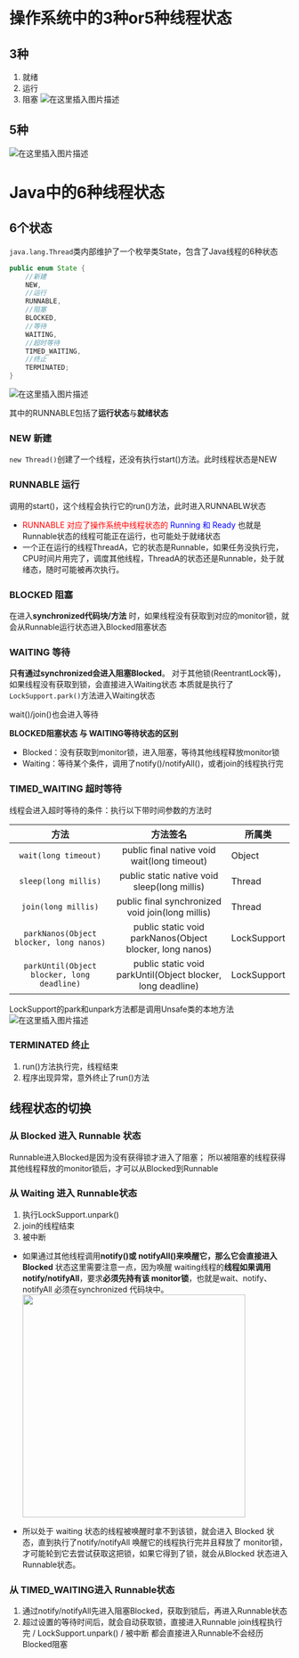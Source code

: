 ﻿
# 操作系统中的3种or5种线程状态
## 3种
1. 就绪
2. 运行
3. 阻塞
![在这里插入图片描述](https://img-blog.csdnimg.cn/8726a9f4099748ab87e71d9470c731f8.png)

## 5种
![在这里插入图片描述](https://img-blog.csdnimg.cn/59d01d1a483a476481d99120d48349f2.png)

# Java中的6种线程状态
## 6个状态
`java.lang.Thread`类内部维护了一个枚举类State，包含了Java线程的6种状态

```java
public enum State {
	//新建
    NEW,
	//运行
    RUNNABLE,
    //阻塞
    BLOCKED,
    //等待
    WAITING,
	//超时等待
    TIMED_WAITING,
	//终止
    TERMINATED;
}
```
![在这里插入图片描述](https://img-blog.csdnimg.cn/107621e357d24c5b8cf098c9890a3155.png)

其中的RUNNABLE包括了**运行状态**与**就绪状态**

### NEW 新建
`new Thread()`创建了一个线程，还没有执行start()方法。此时线程状态是NEW

### RUNNABLE 运行
调用的start()，这个线程会执行它的run()方法，此时进入RUNNABLW状态
- <font color='red'>RUNNABLE 对应了操作系统中线程状态的</font> <font color='blue'>Running 和 Ready </font>
	也就是Runnable状态的线程可能正在运行，也可能处于就绪状态
- 一个正在运行的线程ThreadA，它的状态是Runnable，如果任务没执行完，CPU时间片用完了，调度其他线程，ThreadA的状态还是Runnable，处于就绪态，随时可能被再次执行。
### BLOCKED 阻塞
在进入**synchronized代码块/方法** 时，如果线程没有获取到对应的monitor锁，就会从Runnable运行状态进入Blocked阻塞状态

### WAITING 等待
**只有通过synchronized会进入阻塞Blocked**。
对于其他锁(ReentrantLock等)，如果线程没有获取到锁，会直接进入Waiting状态
本质就是执行了`LockSupport.park()`方法进入Waiting状态

wait()/join()也会进入等待

**BLOCKED阻塞状态 与 WAITING等待状态的区别**
- Blocked：没有获取到monitor锁，进入阻塞，等待其他线程释放monitor锁 
- Waiting：等待某个条件，调用了notify()/notifyAll()，或者join的线程执行完
### TIMED_WAITING 超时等待
线程会进入超时等待的条件：执行以下带时间参数的方法时

|                    方法                    |                          方法签名                           | 所属类      |
| :----------------------------------------: | :---------------------------------------------------------: | ----------- |
|            `wait(long timeout)`            |         public final native void wait(long timeout)         | Object      |
|            `sleep(long millis)`            |        public static native void sleep(long millis)         | Thread      |
|            `join(long millis)`             |      public final synchronized void join(long millis)       | Thread      |
|  `parkNanos(Object blocker, long nanos)`   |  public static void parkNanos(Object blocker, long nanos)   | LockSupport |
| `parkUntil(Object blocker, long deadline)` | public static void parkUntil(Object blocker, long deadline) | LockSupport |

LockSupport的park和unpark方法都是调用Unsafe类的本地方法
![在这里插入图片描述](https://img-blog.csdnimg.cn/da4ef6383cf9422ab09c1e82871e280c.png)	
	

### TERMINATED 终止
1. run()方法执行完，线程结束
2. 程序出现异常，意外终止了run()方法

## 线程状态的切换
### 从 Blocked 进入 Runnable 状态
Runnable进入Blocked是因为没有获得锁才进入了阻塞；
所以被阻塞的线程获得其他线程释放的monitor锁后，才可以从Blocked到Runnable

### 从 Waiting 进入 Runnable状态
1. 执行LockSupport.unpark()
2. join的线程结束
3. 被中断


- 如果通过其他线程调用**notify()或 notifyAll()来唤醒它，那么它会直接进入Blocked** 状态这里需要注意一点，因为唤醒 waiting线程的**线程如果调用notify/notifyAll**，要求**必须先持有该 monitor锁**，也就是wait、notify、notifyAll 必须在synchronized 代码块中。
	<img src='https://img-blog.csdnimg.cn/ccfb8bf8a6d4451d9b02204c318fd673.png' width='400px'/>

- 所以处于 waiting 状态的线程被唤醒时拿不到该锁，就会进入 Blocked 状态，直到执行了notify/notifyAll 唤醒它的线程执行完并且释放了 monitor锁，才可能轮到它去尝试获取这把锁，如果它得到了锁，就会从Blocked 状态进入Runnable状态。

### 从 TIMED_WAITING进入 Runnable状态
1. 通过notify/notifyAll先进入阻塞Blocked，获取到锁后，再进入Runnable状态
2. 超过设置的等待时间后，就会自动获取锁，直接进入Runnable
	 join线程执行完 / LockSupport.unpark() / 被中断 都会直接进入Runnable不会经历Blocked阻塞



